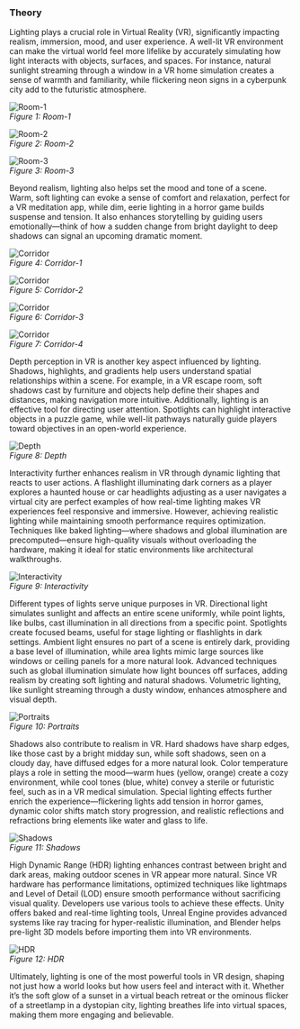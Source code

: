 ### Theory

Lighting plays a crucial role in Virtual Reality (VR), significantly impacting realism, immersion, mood, and user experience. A well-lit VR environment can make the virtual world feel more lifelike by accurately simulating how light interacts with objects, surfaces, and spaces. For instance, natural sunlight streaming through a window in a VR home simulation creates a sense of warmth and familiarity, while flickering neon signs in a cyberpunk city add to the futuristic atmosphere.

![Room-1](./images/1.jpg)  
*Figure 1: Room-1*

![Room-2](./images/2.png)  
*Figure 2: Room-2*

![Room-3](./images/3.png)  
*Figure 3: Room-3*

Beyond realism, lighting also helps set the mood and tone of a scene. Warm, soft lighting can evoke a sense of comfort and relaxation, perfect for a VR meditation app, while dim, eerie lighting in a horror game builds suspense and tension. It also enhances storytelling by guiding users emotionally—think of how a sudden change from bright daylight to deep shadows can signal an upcoming dramatic moment.

![Corridor](./images/4.png)  
*Figure 4: Corridor-1*

![Corridor](./images/5.png)  
*Figure 5: Corridor-2*

![Corridor](./images/6.png)  
*Figure 6: Corridor-3*

![Corridor](./images/7.png)  
*Figure 7: Corridor-4*

Depth perception in VR is another key aspect influenced by lighting. Shadows, highlights, and gradients help users understand spatial relationships within a scene. For example, in a VR escape room, soft shadows cast by furniture and objects help define their shapes and distances, making navigation more intuitive. Additionally, lighting is an effective tool for directing user attention. Spotlights can highlight interactive objects in a puzzle game, while well-lit pathways naturally guide players toward objectives in an open-world experience.

![Depth](./images/8.png)  
*Figure 8: Depth*

Interactivity further enhances realism in VR through dynamic lighting that reacts to user actions. A flashlight illuminating dark corners as a player explores a haunted house or car headlights adjusting as a user navigates a virtual city are perfect examples of how real-time lighting makes VR experiences feel responsive and immersive. However, achieving realistic lighting while maintaining smooth performance requires optimization. Techniques like baked lighting—where shadows and global illumination are precomputed—ensure high-quality visuals without overloading the hardware, making it ideal for static environments like architectural walkthroughs.

![Interactivity](./images/9.png)  
*Figure 9: Interactivity*

Different types of lights serve unique purposes in VR. Directional light simulates sunlight and affects an entire scene uniformly, while point lights, like bulbs, cast illumination in all directions from a specific point. Spotlights create focused beams, useful for stage lighting or flashlights in dark settings. Ambient light ensures no part of a scene is entirely dark, providing a base level of illumination, while area lights mimic large sources like windows or ceiling panels for a more natural look. Advanced techniques such as global illumination simulate how light bounces off surfaces, adding realism by creating soft lighting and natural shadows. Volumetric lighting, like sunlight streaming through a dusty window, enhances atmosphere and visual depth.

![Portraits](./images/10.png)  
*Figure 10: Portraits*

Shadows also contribute to realism in VR. Hard shadows have sharp edges, like those cast by a bright midday sun, while soft shadows, seen on a cloudy day, have diffused edges for a more natural look. Color temperature plays a role in setting the mood—warm hues (yellow, orange) create a cozy environment, while cool tones (blue, white) convey a sterile or futuristic feel, such as in a VR medical simulation. Special lighting effects further enrich the experience—flickering lights add tension in horror games, dynamic color shifts match story progression, and realistic reflections and refractions bring elements like water and glass to life.

![Shadows](./images/11.png)  
*Figure 11: Shadows*

High Dynamic Range (HDR) lighting enhances contrast between bright and dark areas, making outdoor scenes in VR appear more natural. Since VR hardware has performance limitations, optimized techniques like lightmaps and Level of Detail (LOD) ensure smooth performance without sacrificing visual quality. Developers use various tools to achieve these effects. Unity offers baked and real-time lighting tools, Unreal Engine provides advanced systems like ray tracing for hyper-realistic illumination, and Blender helps pre-light 3D models before importing them into VR environments.

![HDR](./images/12.png)  
*Figure 12: HDR*

Ultimately, lighting is one of the most powerful tools in VR design, shaping not just how a world looks but how users feel and interact with it. Whether it’s the soft glow of a sunset in a virtual beach retreat or the ominous flicker of a streetlamp in a dystopian city, lighting breathes life into virtual spaces, making them more engaging and believable.
